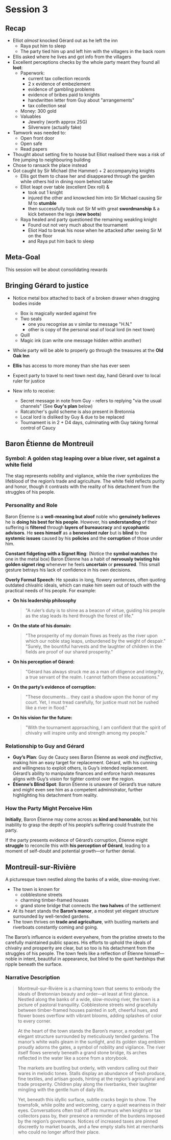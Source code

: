# Session 3

## Recap

- Elliot *almost* knocked Gérard out as he left the inn
  - Raya put him to sleep
  - The party tied him up and left him with the villagers in the back room
- Ellis asked where he lives and got info from the villagers
- Excellent perceptions checks by the whole party meant they found all **loot**:
  - Paperwork:
    - current tax collection records
    - 2 x evidence of embezlement
    - evidence of gambling problems
    - evidence of bribes paid to knights
    - handwritten letter from Guy about "arrangements"
    - tax collection seal
  - Money: 300 gold
  - Valuables
    - Jewelry (worth approx 25G)
    - Silverware (actually fake)
- Tamwork was needed to:
  - Open front door
  - Open safe
  - Read papers
- Thought about setting fire to house but Elliot realised there was a risk of fire jumping to neighbouring building
- Chose to ransack the place instead
- Got caught by Sir Michael (the Hammer) + 2 accompanying knights
  - Ellis got them to chase her and disappeared through the garden while others hid in dining room behind table
  - Elliot leapt over table (excellent Dex roll) &
    - took out 1 knight
    - injured the other and knowcked him into Sir Michael causing Sir M to **stumble**
    - then successfully took out Sir M with great **swordmanship** & a kick between the legs (**new boots**)
  - Raya healed and party questioned the remaining weakling knight
    - Found out not very much about the tournament
    - Eliot Had to break his nose when he attacked after seeing Sir M on the floor
    - and Raya put him back to sleep

## Meta-Goal

This session will be about consolidating rewards

## Bringing Gérard to justice

- Notice metal box attached to back of a broken drawer when dragging bodies inside
  - Box is magically warded against fire
  - Two seals
    - one you recognise as v similar to message "H.N."
    - other is copy of the personal seal of local lord (in next town)
  - Quill
  - Magic ink (can write one message hidden within another)
- Whole party will be able to properly go through the treasures at the **Old Oak Inn**
- **Ellis** has access to more money than she has ever seen
- Expect party to travel to next town next day, hand Gérard over to local ruler for justice

- New info to receive:
  - Secret message in note from Guy - refers to replying "via the usual channels" (See **Guy's plan** below)
  - Ratcatcher's guild scheme is also present in Bretonnia
  - Local lord is disliked by Guy & due to be replaced
  - Tournament is in 2 + D4 days, culminating with Guy taking formal control of Caucy

## Baron Étienne de Montreuil

### Symbol: A golden stag leaping over a blue river, set against a white field

The stag represents nobility and vigilance, while the river symbolizes the lifeblood of the region’s trade and agriculture.
The white field reflects purity and honor, though it contrasts with the reality of his detachment from the struggles of his people.

### Personality and Role

Baron Étienne is a **well-meaning but aloof** noble who **genuinely believes** he is **doing his best for his people**. However, his **understanding** of their suffering is **filtered** through **layers of bureaucracy** and **sycophantic advisors**. He **sees himself** as a **benevolent ruler** but is **blind** to the **systemic issues** caused by his **policies** and the **corruption** of those under him.

**Constant fidgeting with a Signet Ring**: (Notice the **symbol matches** the one in the metal box)
Baron Étienne has a habit of **nervously twisting his golden signet ring** whenever he feels **uncertain** or **pressured**.
This small gesture betrays his lack of confidence in his own decisions.

**Overly Formal Speech**: He speaks in long, flowery sentences, often quoting outdated chivalric ideals, which can make him seem out of touch with the practical needs of his people. For example:

- **On his leadership philosophy**
  > "A ruler’s duty is to shine as a beacon of virtue, guiding his people as the stag leads its herd through the forest of life."

- **On the state of his domain:**
  > "The prosperity of my domain flows as freely as the river upon which our noble stag leaps, unburdened by the weight of despair."
  > "Surely, the bountiful harvests and the laughter of children in the fields are proof of our shared prosperity."

- **On his perception of Gérard:**
  > "Gérard has always struck me as a man of diligence and integrity, a true servant of the realm. I cannot fathom these accusations."

- **On the party’s evidence of corruption:**
  > "These documents... they cast a shadow upon the honor of my court. Yet, I must tread carefully, for justice must not be rushed like a river in flood."

- **On his vision for the future:**
  > "With the tournament approaching, I am confident that the spirit of chivalry will inspire unity and strength among my people."

### Relationship to Guy and Gérard

- **Guy’s Plan**: Guy de Caucy sees Baron Étienne as *weak and ineffective*, making him an easy target for replacement. Gérard, with his cunning and willingness to exploit others, is Guy’s intended replacement. Gérard’s ability to manipulate finances and enforce harsh measures aligns with Guy’s vision for tighter control over the region.
- **Étienne’s Blind Spot**: Baron Étienne is unaware of Gérard’s true nature and might even see him as a competent administrator, further highlighting his detachment from reality.

### How the Party Might Perceive Him

**Initially**, Baron Étienne may come across as **kind and honorable**, but his inability to grasp the depth of his people’s suffering could frustrate the party.

If the party presents evidence of Gérard’s corruption, Étienne might **struggle** to reconcile this with **his perception of Gérard**, leading to a moment of self-doubt and potential growth—or further denial.

## Montreuil-sur-Rivière

A picturesque town nestled along the banks of a wide, slow-moving river.

- The town is known for
  - cobblestone streets
  - charming timber-framed houses
  - grand stone bridge that connects the **two halves** of the settlement
- At its heart stands the **Baron’s manor**, a modest yet elegant structure surrounded by well-tended gardens.
- The town thrives on **trade and agriculture**, with bustling markets and riverboats constantly coming and going.

The Baron’s influence is evident everywhere, from the pristine streets to the carefully maintained public spaces. His efforts to uphold the ideals of chivalry and prosperity are clear, but so too is his detachment from the struggles of his people. The town feels like a reflection of Étienne himself—noble in intent, beautiful in appearance, but blind to the quiet hardships that ripple beneath the surface.

### Narrative Description

> Montreuil-sur-Rivière is a charming town that seems to embody the ideals of Bretonnian beauty and order—at least at first glance. Nestled along the banks of a wide, slow-moving river, the town is a picture of pastoral tranquility. Cobblestone streets wind gracefully between timber-framed houses painted in soft, cheerful hues, and flower boxes overflow with vibrant blooms, adding splashes of color to every corner.
>
> At the heart of the town stands the Baron’s manor, a modest yet elegant structure surrounded by meticulously tended gardens. The manor’s white walls gleam in the sunlight, and its golden stag emblem proudly adorns the gates, a symbol of nobility and vigilance. The river itself flows serenely beneath a grand stone bridge, its arches reflected in the water like a scene from a storybook.
>
>The markets are bustling but orderly, with vendors calling out their wares in melodic tones. Stalls display an abundance of fresh produce, fine textiles, and artisan goods, hinting at the region’s agricultural and trade prosperity. Children play along the riverbanks, their laughter mingling with the gentle hum of daily life.
>
>Yet, beneath this idyllic surface, subtle cracks begin to show. The townsfolk, while polite and welcoming, carry a quiet weariness in their eyes. Conversations often trail off into murmurs when knights or tax collectors pass by, their presence a reminder of the burdens imposed by the region’s governance. Notices of increased taxes are pinned discreetly to market boards, and a few empty stalls hint at merchants who could no longer afford their place.

